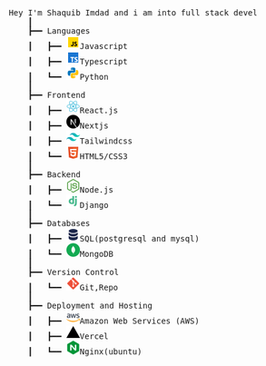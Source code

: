 <pre>
        Hey I'm Shaquib Imdad and i am into full stack development.
            <span>┃   </span>  
            <span>┣━━ </span>Languages 
            <span>┃   </span><span>┣━━ </span><img src="https://raw.githubusercontent.com/shaquibimdad/shaquibimdad/main/assets/js.svg"/>Javascript        
            <span>┃   </span><span>┣━━ </span><img src="https://raw.githubusercontent.com/shaquibimdad/shaquibimdad/main/assets/ts.svg"/>Typescript
            <span>┃   </span><span>┗━━ </span><img src="https://raw.githubusercontent.com/shaquibimdad/shaquibimdad/main/assets/py.svg"/>Python
            <span>┃   </span>
            <span>┣━━ </span>Frontend
            <span>┃   </span><span>┣━━ </span><img src="https://raw.githubusercontent.com/shaquibimdad/shaquibimdad/main/assets/react.svg"/>React.js
            <span>┃   </span><span>┣━━ </span><img src="https://raw.githubusercontent.com/shaquibimdad/shaquibimdad/main/assets/nextjs.svg"/>Nextjs
            <span>┃   </span><span>┣━━ </span><img src="https://raw.githubusercontent.com/shaquibimdad/shaquibimdad/main/assets/tailwindcss.svg"/>Tailwindcss
            <span>┃   </span><span>┗━━ </span><img src="https://raw.githubusercontent.com/shaquibimdad/shaquibimdad/main/assets/html.svg"/>HTML5/CSS3
            <span>┃   </span>
            <span>┣━━ </span>Backend
            <span>┃   </span><span>┣━━ </span><img src="https://raw.githubusercontent.com/shaquibimdad/shaquibimdad/main/assets/nodejs.svg"/>Node.js
            <span>┃   </span><span>┗━━ </span><img src="https://raw.githubusercontent.com/shaquibimdad/shaquibimdad/main/assets/django.svg"/>Django
            <span>┃   </span>
            <span>┣━━ </span>Databases
            <span>┃   </span><span>┣━━ </span><img src="https://raw.githubusercontent.com/shaquibimdad/shaquibimdad/main/assets/mysql.svg"/>SQL(postgresql and mysql)
            <span>┃   </span><span>┗━━ </span><img src="https://raw.githubusercontent.com/shaquibimdad/shaquibimdad/main/assets/mongodb.svg"/>MongoDB
            <span>┃   </span>
            <span>┣━━ </span>Version Control
            <span>┃   </span><span>┗━━ </span><img src="https://raw.githubusercontent.com/shaquibimdad/shaquibimdad/main/assets/git.svg"/>Git,Repo
            <span>┃   </span>
            <span>┣━━ </span>Deployment and Hosting
            <span>┃   </span><span>┣━━ </span><img src="https://raw.githubusercontent.com/shaquibimdad/shaquibimdad/main/assets/aws.svg"/>Amazon Web Services (AWS)
            <span>┃   </span><span>┣━━ </span><img src="https://raw.githubusercontent.com/shaquibimdad/shaquibimdad/main/assets/vercel.svg"/>Vercel
            <span>┃   </span><span>┗━━ </span><img src="https://raw.githubusercontent.com/shaquibimdad/shaquibimdad/main/assets/nginx.svg"/>Nginx(ubuntu)
    </pre>

